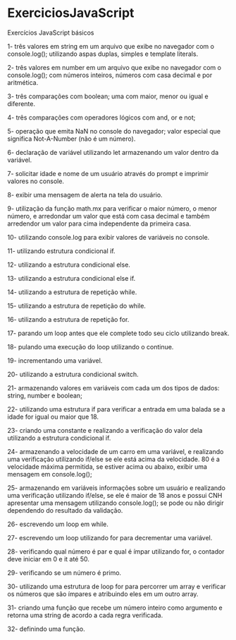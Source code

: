 # ExerciciosJavaScript
Exercícios JavaScript básicos 

1- três valores em string em um arquivo que exibe no navegador com o console.log(); 
utilizando aspas duplas, simples e template literals.

2- três valores em number em um arquivo que exibe no navegador com o console.log();
com números inteiros, números com casa decimal e por aritmética.

3- três comparações com boolean;
uma com maior, menor ou igual e diferente.

4- três comparações com operadores lógicos 
com and, or e not; 

5- operação que emita NaN no console do navegador;
valor especial que significa Not-A-Number (não é um número).

6- declaração de variável utilizando let
armazenando um valor dentro da variável. 

7- solicitar idade e nome de um usuário através do prompt e imprimir valores no console.

8- exibir uma mensagem de alerta na tela do usuário. 

9- utilização da função math.mx para verificar o maior número, o menor número, e arredondar um valor que está com casa decimal e também arredendor um valor para cima independente da primeira casa.

10- utilizando console.log para exibir valores de variáveis no console.

11- utilizando estrutura condicional if. 

12- utilizando a estrutura condicional else. 

13- utilizando a estrutura condicional else if. 

14- utilizando a estrutura de repetição while. 

15- utilizando a estrutura de repetição do while. 

16- utilizando a estrutura de repetição for. 

17- parando um loop antes que ele complete todo seu ciclo utilizando break. 

18- pulando uma execução do loop utilizando o continue. 

19- incrementando uma variável. 

20- utilizando a estrutura condicional switch. 

21- armazenando valores em variáveis com cada um dos tipos de dados: 
string, number e boolean; 

22- utilizando uma estrutura if para verificar a entrada em uma balada se a idade for igual ou maior que 18. 

23- criando uma constante e realizando a verificação do valor dela utilizando a estrutura condicional if. 

24- armazenando a velocidade de um carro em uma variável, e realizando uma verificação utilizando if/else se ele está acima da velocidade. 80 é a velocidade máxima permitida, se estiver acima ou abaixo, exibir uma mensagem em console.log();

25- armazenando em variáveis informações sobre um usuário e realizando uma verificação utilizando if/else, se ele é maior de 18 anos e possui CNH apresentar uma mensagem utilizando console.log(); se pode ou não dirigir dependendo do resultado da validação. 

26- escrevendo um loop em while.

27- escrevendo um loop utilizando for para decrementar uma variável. 

28- verificando qual número é par e qual é ímpar utilizando for, o contador deve iniciar em 0 e it até 50. 

29- verificando se um número é primo. 

30- utilizando uma estrutura de loop for para percorrer um array e verificar os números que são ímpares e atribuindo eles em um outro array. 

31- criando uma função que recebe um número inteiro como argumento e retorna uma string de acordo a cada regra verificada. 

32- definindo uma função. 












